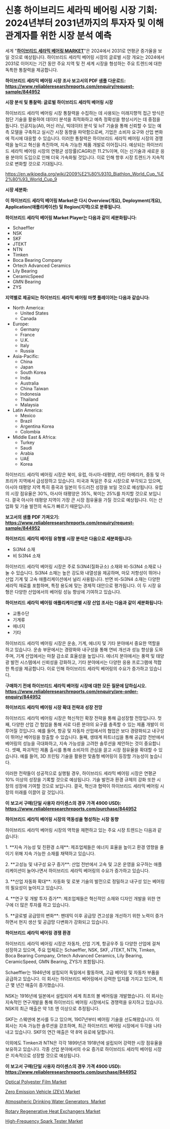 <p><h1>신흥 하이브리드 세라믹 베어링 시장 기회: 2024년부터 2031년까지의 투자자 및 이해관계자를 위한 시장 분석 예측</h1></p><p>세계 "<strong><a href="https://www.reliableresearchreports.com/hybrid-ceramic-bearings-r844952?utm_campaign=105&utm_medium=8&utm_source=Github&utm_content=ia&utm_term=03102024&utm_id=hybrid-ceramic-bearings">하이브리드 세라믹 베어링 MARKET</a></strong>"은 2024에서 2031로 연평균 증가율을 보일 것으로 예상됩니다. 하이브리드 세라믹 베어링 시장의 글로벌 시장 개요는 2024에서 2031로 이어지는 기간 동안 주요 지역 및 전 세계 시장을 형성하는 주요 트렌드에 대한 독특한 통찰력을 제공합니다.</p>
<p><strong>하이브리드 세라믹 베어링 시장 조사 보고서의 PDF 샘플 다운로드: <a href="https://www.reliableresearchreports.com/enquiry/request-sample/844952?utm_campaign=105&utm_medium=8&utm_source=Github&utm_content=ia&utm_term=03102024&utm_id=hybrid-ceramic-bearings">https://www.reliableresearchreports.com/enquiry/request-sample/844952</a></strong></p>
<p><strong>시장 분석 및 통찰력: 글로벌 하이브리드 세라믹 베어링 시장</strong></p>
<p><p>하이브리드 세라믹 베어링 시장 통찰력을 수집하는 데 사용되는 미래지향적 접근 방식은 첨단 기술을 활용하여 데이터 분석을 최적화하고 예측 정확성을 향상시키는 데 중점을 둡니다. 인공지능(AI), 머신 러닝, 빅데이터 분석 및 IoT 기술을 통해 신뢰할 수 있는 예측 모델을 구축하고 실시간 시장 동향을 파악함으로써, 기업은 소비자 요구와 산업 변화에 적시에 대응할 수 있습니다. 이러한 통찰력은 하이브리드 세라믹 베어링 시장의 경쟁력을 높이고 혁신을 촉진하며, 지속 가능한 제품 개발로 이어집니다. 예상되는 하이브리드 세라믹 베어링 시장의 연평균 성장률(CAGR)은 11.2%이며, 이는 신기술과 새로운 응용 분야의 도입으로 인해 더욱 가속화될 것입니다. 이로 인해 향후 시장 트렌드가 지속적으로 변화할 것으로 기대됩니다.</p></p>
<p><a href="%7CAUTHORITHY_DOMAIN_URL%7C?utm_campaign=105&utm_medium=8&utm_source=Github&utm_content=ia&utm_term=03102024&utm_id=hybrid-ceramic-bearings">https://en.wikipedia.org/wiki/2009%E2%80%9310_Biathlon_World_Cup_%E2%80%93_World_Cup_9</a></p>
<p><strong>시장 세분화:</strong></p>
<p><strong>이 하이브리드 세라믹 베어링 Market은 다시 Overview(개요), Deployment(개요), Application(애플리케이션) 및 Region(지역)으로 분류됩니다.</strong></p>
<p><strong>하이브리드 세라믹 베어링 Market Player는 다음과 같이 세분화됩니다:</strong></p>
<p><ul><li>Schaeffler</li><li>NSK</li><li>SKF</li><li>JTEKT</li><li>NTN</li><li>Timken</li><li>Boca Bearing Company</li><li>Ortech Advanced Ceramics</li><li>Lily Bearing</li><li>CeramicSpeed</li><li>GMN Bearing</li><li>ZYS</li></ul></p>
<p><strong>지역별로 제공되는 하이브리드 세라믹 베어링 마켓 플레이어는 다음과 같습니다:</strong></p>
<p><ul>
    <li>
        North America:
        <ul>
            <li>United States</li>
            <li>Canada</li>
        </ul>
    </li>
    <li>
        Europe:
        <ul>
            <li>Germany</li>
            <li>France</li>
            <li>U.K.</li>
            <li>Italy</li>
            <li>Russia</li>
        </ul>
    </li>
    <li>
        Asia-Pacific:
        <ul>
            <li>China</li>
            <li>Japan</li>
            <li>South Korea</li>
            <li>India</li>
            <li>Australia</li>
            <li>China Taiwan</li>
            <li>Indonesia</li>
            <li>Thailand</li>
            <li>Malaysia</li>
        </ul>
    </li>
    <li>
        Latin America:
        <ul>
            <li>Mexico</li>
            <li>Brazil</li>
            <li>Argentina Korea</li>
            <li>Colombia</li>
        </ul>
    </li>
    <li>
        Middle East & Africa:
        <ul>
            <li>Turkey</li>
            <li>Saudi</li>
            <li>Arabia</li>
            <li>UAE</li>
            <li>Korea</li>
        </ul>
    </li>
    </ul></p>
<p><p>하이브리드 세라믹 베어링 시장은 북미, 유럽, 아시아-태평양, 라틴 아메리카, 중동 및 아프리카 지역에서 급성장하고 있습니다. 미국과 독일은 주요 시장으로 부각되고 있으며, 아시아 태평양 지역 특히 중국과 일본이 두드러진 성장을 보일 것으로 예상됩니다. 유럽의 시장 점유율은 30%, 아시아 태평양은 35%, 북미는 25%를 차지할 것으로 보입니다. 결국 아시아 태평양 지역이 가장 큰 시장 점유율을 가질 것으로 예상됩니다. 이는 산업화 및 기술 발전의 속도가 빠르기 때문입니다.</p></p>
<p><strong>보고서의 샘플 PDF 가져오기: <a href="https://www.reliableresearchreports.com/enquiry/request-sample/844952?utm_campaign=105&utm_medium=8&utm_source=Github&utm_content=ia&utm_term=03102024&utm_id=hybrid-ceramic-bearings">https://www.reliableresearchreports.com/enquiry/request-sample/844952</a></strong></p>
<p><strong>하이브리드 세라믹 베어링 유형별 시장 분석은 다음으로 세분화됩니다:</strong></p>
<p><ul><li>Si3N4 소재</li><li>비 Si3N4 소재</li></ul></p>
<p><p>하이브리드 세라믹 베어링 시장은 주로 Si3N4(질화규소) 소재와 비-Si3N4 소재로 나눌 수 있습니다. Si3N4 소재는 높은 강도와 내열성을 제공하며, 마모 저항성이 뛰어나 산업 기계 및 고속 애플리케이션에서 널리 사용됩니다. 반면 비-Si3N4 소재는 다양한 세라믹 재료를 포함하며, 특정 용도에 맞는 경제적 대안으로 평가됩니다. 이 두 시장 유형은 다양한 산업에서의 베어링 성능 향상에 기여하고 있습니다.</p></p>
<p><strong>하이브리드 세라믹 베어링 애플리케이션별 시장 산업 조사는 다음과 같이 세분화됩니다:</strong></p>
<p><ul><li>교통수단</li><li>기계류</li><li>에너지</li><li>기타</li></ul></p>
<p><p>하이브리드 세라믹 베어링 시장은 운송, 기계, 에너지 및 기타 분야에서 중요한 역할을 하고 있습니다. 운송 부문에서는 경량화와 내구성을 통해 연비 개선과 성능 향상을 도와주며, 기계 산업에서는 마찰 감소로 효율성을 높입니다. 에너지 분야에서는 풍력 및 태양광 발전 시스템에서 신뢰성을 강화하고, 기타 분야에서는 다양한 응용 프로그램에 적합한 특성을 제공합니다. 이로 인해 하이브리드 세라믹 베어링의 수요가 증가하고 있습니다.</p></p>
<p><strong>구매하기 전에 하이브리드 세라믹 베어링 시장에 대한 모든 질문에 답하십시오. <a href="https://www.reliableresearchreports.com/enquiry/pre-order-enquiry/844952?utm_campaign=105&utm_medium=8&utm_source=Github&utm_content=ia&utm_term=03102024&utm_id=hybrid-ceramic-bearings">https://www.reliableresearchreports.com/enquiry/pre-order-enquiry/844952</a></strong></p>
<p><strong>하이브리드 세라믹 베어링 시장 확대 전략과 성장 전망</strong></p>
<p><p>하이브리드 세라믹 베어링 시장은 혁신적인 확장 전략을 통해 급성장할 전망입니다. 첫째, 다양한 산업 간 협업을 통해 서로 다른 분야의 요구를 충족할 수 있는 제품 개발이 이루어질 것입니다. 예를 들어, 항공 및 자동차 산업에서의 협업은 보다 경량화되고 내구성이 뛰어난 베어링을 창출할 수 있습니다. 둘째, 생태계 파트너십을 통해 공급망 전반에서 베어링의 성능을 극대화하고, 지속 가능성을 고려한 솔루션을 제안하는 것이 중요합니다. 셋째, 파괴적인 제품 출시를 통해 소비자의 관심을 끌고 시장 점유율을 확대할 수 있습니다. 예를 들어, 3D 프린팅 기술을 활용한 맞춤형 베어링이 등장할 가능성이 높습니다. </p><p>이러한 전략들이 성공적으로 실행될 경우, 하이브리드 세라믹 베어링 시장은 연평균 10% 이상의 성장을 기록할 것으로 예상됩니다. 기술 발전과 환경 규제의 강화 또한 시장의 성장에 기여할 것으로 보입니다. 결국, 혁신과 협력이 하이브리드 세라믹 베어링 시장의 미래를 이끌어 갈 것입니다.</p></p>
<p><strong>이 보고서 구매(단일 사용자 라이센스의 경우 가격 4900 USD): <a href="https://www.reliableresearchreports.com/purchase/844952?utm_campaign=105&utm_medium=8&utm_source=Github&utm_content=ia&utm_term=03102024&utm_id=hybrid-ceramic-bearings">https://www.reliableresearchreports.com/purchase/844952</a></strong></p>
<p><strong>하이브리드 세라믹 베어링 시장의 역동성을 형성하는 시장 동향</strong></p>
<p><p>하이브리드 세라믹 베어링 시장의 역학을 재편하고 있는 주요 시장 트렌드는 다음과 같습니다:</p><p>1. **지속 가능성 및 친환경 소재**: 제조업체들은 에너지 효율을 높이고 환경 영향을 줄이기 위해 지속 가능한 소재를 채택하고 있습니다.</p><p>2. **고성능 및 내구성 요구 증가**: 산업 전반에서 고속 및 고온 운영을 요구하는 애플리케이션이 늘어나면서 하이브리드 세라믹 베어링의 수요가 증가하고 있습니다.</p><p>3. **산업 자동화 확대**: 자동화 및 로봇 기술의 발전으로 정밀하고 내구성 있는 베어링의 필요성이 높아지고 있습니다.</p><p>4. **연구 및 개발 투자 증가**: 제조업체들은 혁신적인 소재와 디자인 개발을 위한 연구에 더 많은 투자를 하고 있습니다.</p><p>5. **글로벌 공급망의 변화**: 팬데믹 이후 공급망 견고성을 개선하기 위한 노력이 증가하면서 현지 생산 및 공급망 다변화가 강화되고 있습니다.</p></p>
<p><strong>하이브리드 세라믹 베어링 경쟁 환경</strong></p>
<p><p>하이브리드 세라믹 베어링 시장은 자동차, 산업 기계, 항공우주 등 다양한 산업에 걸쳐 성장하고 있으며, 주요 업체로는 Schaeffler, NSK, SKF, JTEKT, NTN, Timken, Boca Bearing Company, Ortech Advanced Ceramics, Lily Bearing, CeramicSpeed, GMN Bearing, ZYS가 포함됩니다.</p><p>Schaeffler는 1946년에 설립되어 독일에서 활동하며, 고급 베어링 및 자동차 부품을 공급하고 있습니다. 이 회사는 하이브리드 베어링에서 강력한 입지를 가지고 있으며, 최근 몇 년간 매출이 증가했습니다.</p><p>NSK는 1916년에 일본에서 설립되어 세계 최초의 볼 베어링을 개발했습니다. 이 회사는 지속적인 연구개발을 통해 하이브리드 베어링 시장에서도 경쟁력을 유지하고 있습니다. NSK의 최근 매출은 약 1조 엔 이상으로 추정됩니다.</p><p>SKF는 스웨덴에 본사를 두고 있으며, 1907년부터 베어링 기술을 선도해왔습니다. 이 회사는 지속 가능한 솔루션을 강조하며, 최근 하이브리드 베어링 시장에서 두각을 나타내고 있습니다. SKF의 연간 매출은 약 8억 유로에 달합니다.</p><p>이외에도 Timken과 NTN은 각각 1899년과 1918년에 설립되어 강력한 시장 점유율을 보유하고 있습니다. 각종 산업 분야에서의 수요 증가로 하이브리드 세라믹 베어링 시장은 지속적으로 성장할 것으로 예상됩니다.</p></p>
<p><strong>이 보고서 구매(단일 사용자 라이센스의 경우 가격 4900 USD): <a href="https://www.reliableresearchreports.com/purchase/844952?utm_campaign=105&utm_medium=8&utm_source=Github&utm_content=ia&utm_term=03102024&utm_id=hybrid-ceramic-bearings">https://www.reliableresearchreports.com/purchase/844952</a></strong></p>
<p><p><a href="https://www.linkedin.com/pulse/global-optical-polyester-film-market-size-expected-reach-a9jye?trackingId=%2BzkdctemRRiTGHP0BePC1A%3D%3D&utm_campaign=105&utm_medium=8&utm_source=Github&utm_content=ia&utm_term=03102024&utm_id=hybrid-ceramic-bearings">Optical Polyester Film Market</a></p><p><a href="https://medium.com/@jodyomenick9056/zero-emission-vehicle-zev-market-research-report-exploring-market-size-and-revenue-analysis-for-2b66c6ab0587?postPublishedType=repub&utm_campaign=105&utm_medium=8&utm_source=Github&utm_content=ia&utm_term=03102024&utm_id=hybrid-ceramic-bearings">Zero Emission Vehicle (ZEV) Market</a></p><p><a href="https://issuu.com/reportprime-2/docs/atmospheric-drinking-water-generato_f158ab98589031?utm_campaign=105&utm_medium=8&utm_source=Github&utm_content=ia&utm_term=03102024&utm_id=hybrid-ceramic-bearings">Atmospheric Drinking Water Generators  Market</a></p><p><a href="https://github.com/JamesCox407/Market-Research-Report-List-1/blob/main/rotary-regenerative-heat-exchangers-market.md?utm_campaign=105&utm_medium=8&utm_source=Github&utm_content=ia&utm_term=03102024&utm_id=hybrid-ceramic-bearings">Rotary Regenerative Heat Exchangers Market</a></p><p><a href="https://github.com/RoseBoyd475/Market-Research-Report-List-1/blob/main/high-frequency-spark-tester-market.md?utm_campaign=105&utm_medium=8&utm_source=Github&utm_content=ia&utm_term=03102024&utm_id=hybrid-ceramic-bearings">High-Frequency Spark Tester Market</a></p></p>